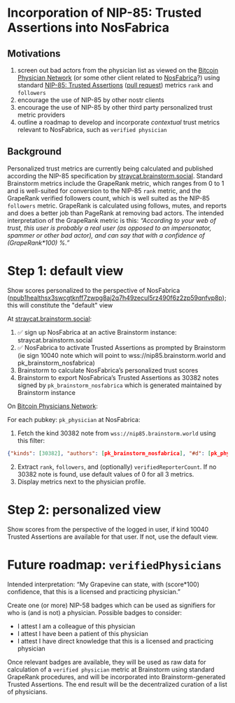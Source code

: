 Incorporation of NIP-85: Trusted Assertions into NosFabrica
=====

## Motivations

1. screen out bad actors from the physician list as viewed on the [Bitcoin Physician Network](https://bitcoinphysiciansnetwork.org) (or some other client related to [NosFabrica](https://nosfabrica.com)?) using standard [NIP-85: Trusted Assertions](https://github.com/vitorpamplona/nips/blob/user-summaries/85.md) ([pull request](https://github.com/nostr-protocol/nips/pull/1534)) metrics `rank` and `followers`
2. encourage the use of NIP-85 by other nostr clients
3. encourage the use of NIP-85 by other third party personalized trust metric providers 
4. outline a roadmap to develop and incorporate _contextual_ trust metrics relevant to NosFabrica, such as `verified physician`

## Background

Personalized trust metrics are currently being calculated and published according the NIP-85 specification by [straycat.brainstorm.social](https://straycat.brainstorm.social). Standard Brainstorm metrics include the GrapeRank metric, which ranges from 0 to 1 and is well-suited for conversion to the NIP-85 `rank` metric, and the GrapeRank verified followers count, which is well suited as the NIP-85 `followers` metric. GrapeRank is calculated using follows, mutes, and reports and does a better job than PageRank at removing bad actors. The intended interpretation of the GrapeRank metric is this: _“According to your web of trust, this user is probably a real user (as opposed to an impersonator, spammer or other bad actor), and can say that with a confidence of (GrapeRank*100) %.”_

# Step 1: default view

Show scores personalized to the perspective of NosFabrica ([npub1healthsx3swcgtknff7zwpg8aj2q7h49zecul5rz490f6z2zp59qnfvp8p](https://straycat.brainstorm.social/profile.html?pubkey=be7bf5de068c1d842ed34a7c270507ec940f5ea51671cfd062a95e9d09420d0a)); this will constitute the "default" view

At [straycat.brainstorm.social](https://straycat.brainstorm.social):

1. ✅ sign up NosFabrica at an active Brainstorm instance: straycat.brainstorm.social
2. ✅ NosFabrica to activate Trusted Assertions as prompted by Brainstorm (ie sign 10040 note which will point to wss://nip85.brainstorm.world and pk_brainstorm_nosfabrica)
3. Brainstorm to calculate NosFabrica’s personalized trust scores
4. Brainstorm to export NosFabrica’s Trusted Assertions as 30382 notes signed by `pk_brainstorm_nosfabrica` which is generated maintained by Brainstorm instance

On [Bitcoin Physicians Network](https://bitcoinphysiciansnetwork.org):

For each pubkey: `pk_physician` at NosFabrica:
1. Fetch the kind 30382 note from `wss://nip85.brainstorm.world` using this filter:
```json
{"kinds": [30382], "authors": [pk_brainstorm_nosfabrica], "#d": [pk_physician]}
```
2. Extract `rank`, `followers`, and (optionally) `verifiedReporterCount`. If no 30382 note is found, use default values of 0 for all 3 metrics.
3. Display metrics next to the physician profile.

# Step 2: personalized view

Show scores from the perspective of the logged in user, if kind 10040 Trusted Assertions are available for that user. If not, use the default view.

# Future roadmap: `verifiedPhysicians` 

Intended interpretation: “My Grapevine can state, with (score*100) confidence, that this is a licensed and practicing physician.”

Create one (or more) NIP-58 badges which can be used as signifiers for who is (and is not) a physician. Possible badges to consider:
- I attest I am a colleague of this physician 
- I attest I have been a patient of this physician
- I attest I have direct knowledge that this is a licensed and practicing physician

Once relevant badges are available, they will be used as raw data for calculation of a `verified physician` metric at Brainstorm using standard GrapeRank procedures, and will be incorporated into Brainstorm-generated Trusted Assertions. The end result will be the decentralized curation of a list of physicians.
